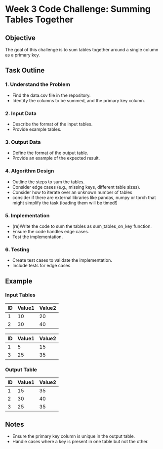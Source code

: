 # Week 3 Code Challenge: Summing Tables Together

## Objective
The goal of this challenge is to sum tables together around a single column as a primary key.

## Task Outline

### 1. Understand the Problem
- Find the data.csv file in the repository.
- Identify the columns to be summed, and the primary key column.

### 2. Input Data
- Describe the format of the input tables.
- Provide example tables.

### 3. Output Data
- Define the format of the output table.
- Provide an example of the expected result.

### 4. Algorithm Design
- Outline the steps to sum the tables.
- Consider edge cases (e.g., missing keys, different table sizes).
- Consider how to iterate over an unknown number of tables
- consider if there are external libraries like pandas, numpy or torch that might simplify the task (loading them will be timed!)

### 5. Implementation
- (re)Write the code to sum the tables as sum_tables_on_key function.
- Ensure the code handles edge cases.
- Test the implementation.

### 6. Testing
- Create test cases to validate the implementation.
- Include tests for edge cases.

## Example

### Input Tables
| ID | Value1 | Value2 |
|----|--------|--------|
| 1  | 10     | 20     |
| 2  | 30     | 40     |

| ID | Value1 | Value2 |
|----|--------|--------|
| 1  | 5      | 15     |
| 3  | 25     | 35     |

### Output Table
| ID | Value1 | Value2 |
|----|--------|--------|
| 1  | 15     | 35     |
| 2  | 30     | 40     |
| 3  | 25     | 35     |

## Notes
- Ensure the primary key column is unique in the output table.
- Handle cases where a key is present in one table but not the other.
